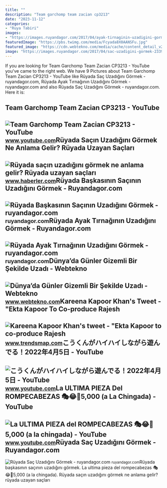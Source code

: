 ```yaml
---
title: ""
description: "Team garchomp team zacian cp3213"
date: "2023-11-12"
categories:
- "Ruya Tabiri"
images:
- "https://images.ruyandagor.com/2017/04/ayak-tirnaginin-uzadigini-gormek-1847.jpg"
featuredImage: "https://pbs.twimg.com/media/Fcyada8X0AANSFu.jpg"
featured_image: "https://cdn.webtekno.com/media/cache/content_detail_v2/article/126658/bilim-insanlari-dunya-da-gunlerin-gizemli-bir-sekilde-uzadigini-acikladi-1659978172.jpg"
image: "https://images.ruyandagor.com/2017/04/sac-uzadigini-gormek-2339.jpg"
---
```


If you are looking for Team Garchomp Team Zacian CP3213 - YouTube you've came to the right web. We have 9 Pictures about Team Garchomp Team Zacian CP3213 - YouTube like Rüyada Saç Uzadığını Görmek - ruyandagor.com, Rüyada Ayak Tırnağının Uzadığını Görmek - ruyandagor.com and also Rüyada Saç Uzadığını Görmek - ruyandagor.com. Here it is:

Team Garchomp Team Zacian CP3213 - YouTube
------------------------------------------

 ![Team Garchomp Team Zacian CP3213 - YouTube](https://i.ytimg.com/vi/HYLCwcE-Dgc/maxres2.jpg?sqp=-oaymwEoCIAKENAF8quKqQMcGADwAQH4AYwCgALgA4oCDAgAEAEYRSBHKGUwDw==&rs=AOn4CLC_ulBvmvqa2cf2uT56Qfk3FCYaDA) <small>www.youtube.com</small>Rüyada Saçın Uzadığını Görmek Ne Anlama Gelir? Rüyada Uzayan Saçları
--------------------------------------------------------------------

 ![Rüyada saçın uzadığını görmek ne anlama gelir? Rüyada uzayan saçları](https://i.hbrcdn.com/haber/2023/01/11/ruyada-sacin-uzadigini-gormek-ne-anlama-gelir-15552368_9427_amp.jpg) <small>www.haberler.com</small>Rüyada Başkasının Saçının Uzadığını Görmek - Ruyandagor.com
-----------------------------------------------------------

 ![Rüyada Başkasının Saçının Uzadığını Görmek - ruyandagor.com](https://images.ruyandagor.com/2017/04/baskasinin-sacinin-uzadigini-gormek-2047.jpg) <small>ruyandagor.com</small>Rüyada Ayak Tırnağının Uzadığını Görmek - Ruyandagor.com
--------------------------------------------------------

 ![Rüyada Ayak Tırnağının Uzadığını Görmek - ruyandagor.com](https://images.ruyandagor.com/2017/04/ayak-tirnaginin-uzadigini-gormek-1847.jpg) <small>ruyandagor.com</small>Dünya’da Günler Gizemli Bir Şekilde Uzadı - Webtekno
----------------------------------------------------

 ![Dünya’da Günler Gizemli Bir Şekilde Uzadı - Webtekno](https://cdn.webtekno.com/media/cache/content_detail_v2/article/126658/bilim-insanlari-dunya-da-gunlerin-gizemli-bir-sekilde-uzadigini-acikladi-1659978172.jpg) <small>www.webtekno.com</small>Kareena Kapoor Khan's Tweet - "Ekta Kapoor To Co-produce Rajesh
---------------------------------------------------------------

 ![Kareena Kapoor Khan's tweet - "Ekta Kapoor to co-produce Rajesh](https://pbs.twimg.com/media/Fcyada8X0AANSFu.jpg) <small>www.trendsmap.com</small>こうくんがハイハイしながら遊んでる！2022年4月5日 - YouTube
-------------------------------------

 ![こうくんがハイハイしながら遊んでる！2022年4月5日 - YouTube](https://i.ytimg.com/vi/H2fAEMesIjo/maxresdefault.jpg?sqp=-oaymwEmCIAKENAF8quKqQMa8AEB-AH-CYAC0AWKAgwIABABGGUgXyhTMA8=&rs=AOn4CLCJYSghky0o-ilndxvg6fCYAda1ug) <small>www.youtube.com</small>La ULTIMA PIEZA Del ROMPECABEZAS 🎭😂🧘5,000 (a La Chingada) - YouTube
-------------------------------------------------------------------

 ![La ULTIMA PIEZA del ROMPECABEZAS 🎭😂🧘5,000 (a la chingada) - YouTube](https://i.ytimg.com/vi/KdZ3OosEZ6s/hq2.jpg?sqp=-oaymwEoCOADEOgC8quKqQMcGADwAQH4Ad4EgAK4CIoCDAgAEAEYZSBMKGMwDw==&rs=AOn4CLCfzFvJaPoNerKMbSKycXF-fCyaDA) <small>www.youtube.com</small>Rüyada Saç Uzadığını Görmek - Ruyandagor.com
--------------------------------------------

 ![Rüyada Saç Uzadığını Görmek - ruyandagor.com](https://images.ruyandagor.com/2017/04/sac-uzadigini-gormek-2339.jpg) <small>ruyandagor.com</small>Rüyada başkasının saçının uzadığını görmek. La ultima pieza del rompecabezas 🎭😂🧘5,000 (a la chingada). Rüyada saçın uzadığını görmek ne anlama gelir? rüyada uzayan saçları
